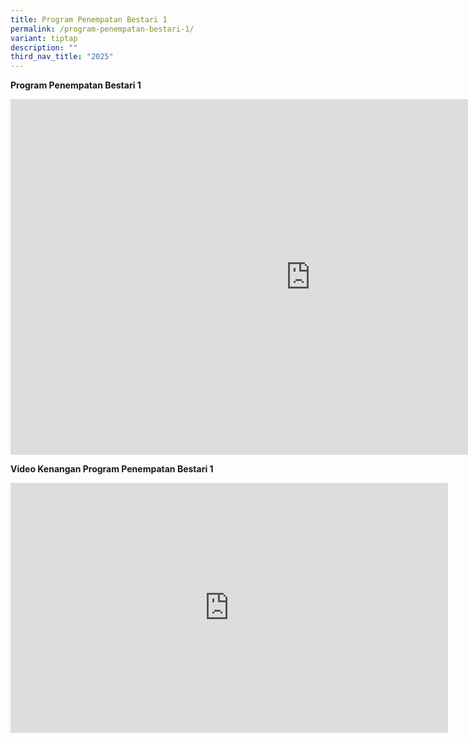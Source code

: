 ```yaml
---
title: Program Penempatan Bestari 1
permalink: /program-penempatan-bestari-1/
variant: tiptap
description: ""
third_nav_title: "2025"
---
```

<p><strong>Program Penempatan Bestari 1</strong>
</p>
<div class="iframe-wrapper">
<iframe height="569" width="960" allowfullscreen="true" frameborder="0" src="https://docs.google.com/presentation/d/e/2PACX-1vSHLmStvRW11_RNvBL3te8RoKuIYGjwc4jWpCSH2hD-eFo68LaKtKzc4suzq8FFO6uHVqz6XGvuGQpO/pubembed?start=false&amp;loop=false&amp;delayms=3000"></iframe>
</div>
<p><strong>Video Kenangan Program Penempatan Bestari 1</strong>
</p>
<div class="iframe-wrapper">
<iframe height="400" width="700" allowfullscreen="true" frameborder="0" src="https://www.youtube.com/embed/5xzRF3rOc7Q?si=cOmOjE5-zeJ-UrPS"></iframe>
</div>
<p></p>